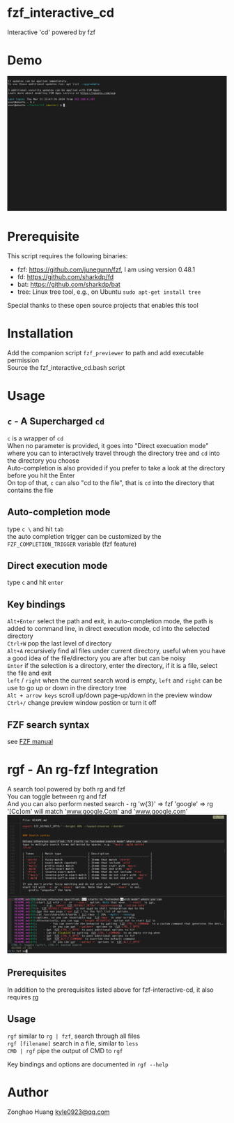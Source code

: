 # fzf_interactive_cd
Interactive 'cd' powered by fzf

# Demo
![](https://github.com/Kyle0923/fzf_interactive_cd/blob/main/fzf_cd.gif)

# Prerequisite
This script requires the following binaries:  
- fzf: https://github.com/junegunn/fzf, I am using version 0.48.1  
- fd: https://github.com/sharkdp/fd  
- bat: https://github.com/sharkdp/bat  
- tree: Linux tree tool, e.g., on Ubuntu `sudo apt-get install tree`  

Special thanks to these open source projects that enables this tool

# Installation
Add the companion script `fzf_previewer` to path and add executable permission  
Source the fzf_interactive_cd.bash script

# Usage
## `c` - A Supercharged `cd`
`c` is a wrapper of `cd`  
When no parameter is provided, it goes into "Direct execuation mode" where you can to interactively travel through the directory tree and `cd` into the directory you choose  
Auto-completion is also provided if you prefer to take a look at the directory before you hit the Enter  
On top of that, `c` can also "cd to the file", that is `cd` into the directory that contains the file

## Auto-completion mode
type `c \` and hit `tab`  
the auto completion trigger can be customized by the `FZF_COMPLETION_TRIGGER` variable (fzf feature)  
## Direct execution mode
type `c` and hit `enter`  

## Key bindings
`Alt+Enter` select the path and exit, in auto-completion mode, the path is added to command line, in direct execution mode, cd into the selected directory  
`Ctrl+W` pop the last level of directory  
`Alt+A` recursively find all files under current directory, useful when you have a good idea of the file/directory you are after but can be noisy  
`Enter` if the selection is a directory, enter the directory, if it is a file, select the file and exit  
`left` / `right` when the current search word is empty, `left` and `right` can be use to go up or down in the directory tree  
`Alt + arrow keys` scroll up/down page-up/down in the preview window  
`Ctrl+/` change preview window postion or turn it off  

## FZF search syntax
see [FZF manual](https://github.com/junegunn/fzf?tab=readme-ov-file#search-syntax)  

# rgf - An rg-fzf Integration
A search tool powered by both rg and fzf  
You can toggle between rg and fzf  
And you can also perform nested search - rg 'w{3}' => fzf 'google' => rg '[Cc]om' will match 'www.google.Com' and 'www.google.com'  
![](https://github.com/Kyle0923/fzf_interactive_cd/blob/main/rgf.png)  

## Prerequisites
In addition to the prerequisites listed above for fzf-interactive-cd, it also requires [rg](https://github.com/BurntSushi/ripgrep)  

## Usage
`rgf` similar to `rg | fzf`, search through all files  
`rgf [filename]` search in a file, similar to `less`  
`CMD | rgf` pipe the output of CMD to `rgf`  

Key bindings and options are documented in `rgf --help`  

# Author
Zonghao Huang <kyle0923@qq.com>
